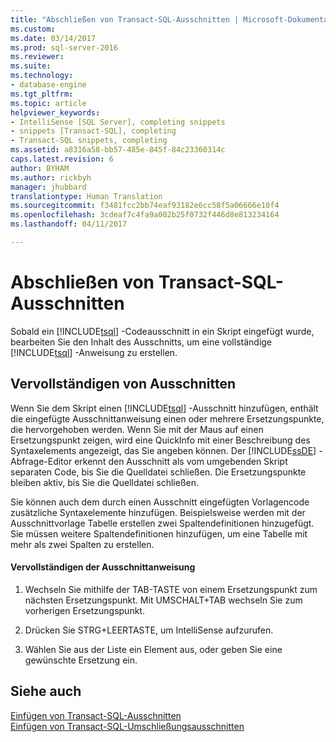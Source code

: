 ```yaml
---
title: "Abschließen von Transact-SQL-Ausschnitten | Microsoft-Dokumentation"
ms.custom: 
ms.date: 03/14/2017
ms.prod: sql-server-2016
ms.reviewer: 
ms.suite: 
ms.technology:
- database-engine
ms.tgt_pltfrm: 
ms.topic: article
helpviewer_keywords:
- IntelliSense [SQL Server], completing snippets
- snippets [Transact-SQL], completing
- Transact-SQL snippets, completing
ms.assetid: a8316a58-bb57-485e-845f-84c23360314c
caps.latest.revision: 6
author: BYHAM
ms.author: rickbyh
manager: jhubbard
translationtype: Human Translation
ms.sourcegitcommit: f3481fcc2bb74eaf93182e6cc58f5a06666e10f4
ms.openlocfilehash: 3cdeaf7c4fa9a002b25f0732f446d8e813234164
ms.lasthandoff: 04/11/2017

---
```

# <a name="complete-transact-sql-snippets"></a>Abschließen von Transact-SQL-Ausschnitten
  Sobald ein [!INCLUDE[tsql](../../includes/tsql-md.md)] -Codeausschnitt in ein Skript eingefügt wurde, bearbeiten Sie den Inhalt des Ausschnitts, um eine vollständige [!INCLUDE[tsql](../../includes/tsql-md.md)] -Anweisung zu erstellen.  
  
## <a name="completing-snippets"></a>Vervollständigen von Ausschnitten  
 Wenn Sie dem Skript einen [!INCLUDE[tsql](../../includes/tsql-md.md)] -Ausschnitt hinzufügen, enthält die eingefügte Ausschnittanweisung einen oder mehrere Ersetzungspunkte, die hervorgehoben werden. Wenn Sie mit der Maus auf einen Ersetzungspunkt zeigen, wird eine QuickInfo mit einer Beschreibung des Syntaxelements angezeigt, das Sie angeben können. Der [!INCLUDE[ssDE](../../includes/ssde-md.md)] -Abfrage-Editor erkennt den Ausschnitt als vom umgebenden Skript separaten Code, bis Sie die Quelldatei schließen. Die Ersetzungspunkte bleiben aktiv, bis Sie die Quelldatei schließen.  
  
 Sie können auch dem durch einen Ausschnitt eingefügten Vorlagencode zusätzliche Syntaxelemente hinzufügen. Beispielsweise werden mit der Ausschnittvorlage Tabelle erstellen zwei Spaltendefinitionen hinzugefügt. Sie müssen weitere Spaltendefinitionen hinzufügen, um eine Tabelle mit mehr als zwei Spalten zu erstellen.  
  
#### <a name="completing-the-snippet-statement"></a>Vervollständigen der Ausschnittanweisung  
  
1.  Wechseln Sie mithilfe der TAB-TASTE von einem Ersetzungspunkt zum nächsten Ersetzungspunkt. Mit UMSCHALT+TAB wechseln Sie zum vorherigen Ersetzungspunkt.  
  
2.  Drücken Sie STRG+LEERTASTE, um IntelliSense aufzurufen.  
  
3.  Wählen Sie aus der Liste ein Element aus, oder geben Sie eine gewünschte Ersetzung ein.  
  
## <a name="see-also"></a>Siehe auch  
 [Einfügen von Transact-SQL-Ausschnitten](../../relational-databases/scripting/insert-transact-sql-snippets.md)   
 [Einfügen von Transact-SQL-Umschließungsausschnitten](../../relational-databases/scripting/insert-surround-with-transact-sql-snippets.md)  
  
  
